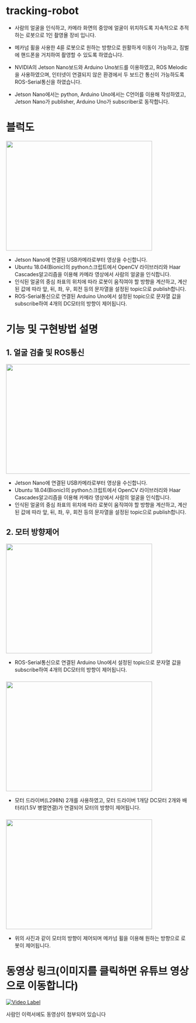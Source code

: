 # tracking-robot
- 사람의 얼굴을 인식하고, 카메라 화면의 중앙에 얼굴이 위치하도록 지속적으로 추적하는 로봇으로 1인 촬영욜 장비 입니다.  

- 메카넘 휠을 사용한 4륜 로봇으로 원하는 방향으로 원활하게 이동이 가능하고, 짐벌에 핸드폰을 거치하여 촬영할 수 있도록 하였습니다.  

- NVIDIA의 Jetson Nano보드와 Arduino Uno보드를 이용하였고, ROS Melodic을 사용하였으며, 인터넷이 연결되지 않은 환경에서 두 보드간 통신이 가능하도록 ROS-Serial통신을 하였습니다.  

- Jetson Nano에서는 python, Arduino Uno에서는 C언어를 이용해 작성하였고, Jetson Nano가 publisher, Arduino Uno가 subscriber로 동작합니다.  

### 

# 블럭도
<img src="/img/손가락끝검출.png" width="400" height="300">  

- Jetson Nano에 연결된 USB카메라로부터 영상을 수신합니다.
- Ubuntu 18.04(Bionic)의 python스크립트에서 OpenCV 라이브러리와 Haar Cascades알고리즘을 이용해 카메라 영상에서 사람의 얼굴을 인식합니다.
- 인식된 얼굴의 중심 좌표의 위치에 따라 로봇이 움직여야 할 방향을 계산하고, 계산된 값에 따라 앞, 뒤, 좌, 우, 회전 등의 문자열을 설정된 topic으로 publish합니다.
- ROS-Serial통신으로 연결된 Arduino Uno에서 설정된 topic으로 문자열 값을 subscribe하여 4개의 DC모터의 방향이 제어됩니다.

### 

# 기능 및 구현방법 설명
## 1. 얼굴 검출 및 ROS통신 ##  
<img src="/img/우분투화면.png" width="600" height="300">  

- Jetson Nano에 연결된 USB카메라로부터 영상을 수신합니다.
- Ubuntu 18.04(Bionic)의 python스크립트에서 OpenCV 라이브러리와 Haar Cascades알고리즘을 이용해 카메라 영상에서 사람의 얼굴을 인식합니다.
- 인식된 얼굴의 중심 좌표의 위치에 따라 로봇이 움직여야 할 방향을 계산하고, 계산된 값에 따라 앞, 뒤, 좌, 우, 회전 등의 문자열을 설정된 topic으로 publish합니다.

### 

## 2. 모터 방향제어 ##  
<img src="/img/전체사진.png" width="400" height="300">  

- ROS-Serial통신으로 연결된 Arduino Uno에서 설정된 topic으로 문자열 값을 subscribe하여 4개의 DC모터의 방향이 제어됩니다.

### 

<img src="/img/내부사진.png" width="400" height="300"> 

- 모터 드라이버(L298N) 2개를 사용하였고, 모터 드라이버 1개당 DC모터 2개와 배터리(1.5V 병렬연결)가 연결되어 모터의 방향이 제어됩니다.

### 

<img src="/img/메카넘휠원리.png" width="400" height="300">  

- 위의 사진과 같이 모터의 방향이 제어되며 메카넘 휠을 이용해 원하는 방향으로 로봇이 제어됩니다.


### 

# 동영상 링크(이미지를 클릭하면 유튜브 영상으로 이동합니다) #
[![Video Label](https://github.com/emperor5519/AR-instrument/blob/main/img/%EC%9C%A0%ED%8A%9C%EB%B8%8C%EC%8D%B8%EB%84%A4%EC%9D%BC.png)](https://www.youtube.com/watch?v=4u47xhIxIt0&ab_channel=%EC%B5%9C%EC%8A%B9%ED%98%B8)

사람인 이력서에도 동영상이 첨부되어 있습니다  
